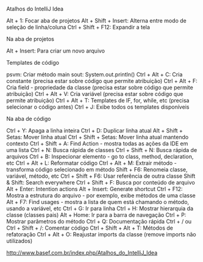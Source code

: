 Atalhos do IntelliJ Idea

Alt + 1: Focar aba de projetos
Alt + Shift + Insert: Alterna entre modo de seleção de linha/coluna
Ctrl + Shift + F12: Expandir a tela

Na aba de projetos

Alt + Insert: Para criar um novo arquivo

Templates de código

psvm: Criar método main
sout: System.out.println()
Ctrl + Alt + C: Cria constante (precisa estar sobre código que permite atribuição)
Ctrl + Alt + F: Cria field - propriedade da classe (precisa estar sobre código que permite atribuição)
Ctrl + Alt + V: Cria variável (precisa estar sobre código que permite atribuição)
Ctrl + Alt + T: Templates de IF, for, while, etc (precisa selecionar o código antes)
Ctrl + J: Exibe todos os templates disponíveis

Na aba de código

Ctrl + Y: Apaga a linha inteira
Ctrl + D: Duplicar linha atual
Alt + Shift + Setas: Mover linha atual
Ctrl + Shift + Setas: Mover linha atual mantendo contexto
Ctrl + Shift + A: Find Action - mostra todas as ações da IDE em uma lista
Ctrl + N: Busca rápida de classes
Ctrl + Shift + N: Busca rápida de arquivos
Ctrl + B: Inspecionar elemento - go to class, method, declaration, etc
Ctrl + Alt + L: Reformatar código
Ctrl + Alt + M: Extrair método - transforma código selecionado em método
Shift + F6: Renomeia classe, variável, método, etc
Ctrl + Shift + F6: Usar referência de outra classe
Shift & Shift: Search everywhere
Ctrl + Shift + F: Busca por conteúdo de arquivo
Alt + Enter: Intention actions
Alt + Insert: Generate shortcut
Ctrl + F12: Mostra a estrutura do arquivo - por exemplo, exibe métodos de uma classe
Alt + F7: Find usages - mostra a lista de quem está chamando o método, usando a variável, etc
Ctrl + G: Ir para linha
Ctrl + H: Mostrar hierarquia da classe (classes pais)
Alt + Home: Ir para a barra de navegação
Ctrl + P: Mostrar parâmetros do método
Ctrl + Q: Documentação rápida
Ctrl + / ou Ctrl + Shift + /: Comentar código
Ctrl + Shift + Alt + T: Métodos de refatoração
Ctrl + Alt + O: Reajustar imports da classe (remove imports não utilizados)

http://www.basef.com.br/index.php/Atalhos_do_IntelliJ_Idea

